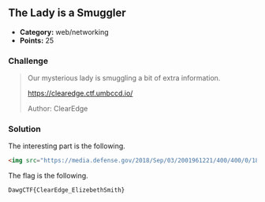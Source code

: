 ## The Lady is a Smuggler

* **Category:** web/networking
* **Points:** 25

### Challenge

> Our mysterious lady is smuggling a bit of extra information.
> 
> https://clearedge.ctf.umbccd.io/
> 
> Author: ClearEdge

### Solution

The interesting part is the following.

```html
<img src="https://media.defense.gov/2018/Sep/03/2001961221/400/400/0/180903-D-IM742-2028.JPG?flag=DawgCTF{ClearEdge_ElizebethSmith)">
```

The flag is the following.

```
DawgCTF{ClearEdge_ElizebethSmith}
```
